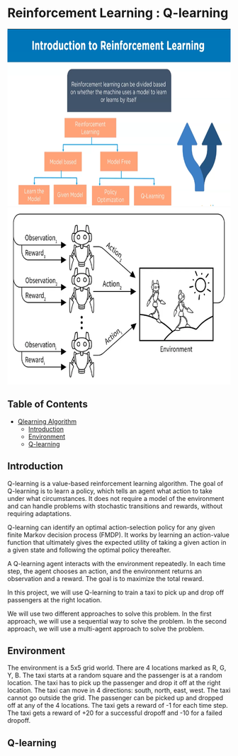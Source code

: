 # Reinforcement Learning : Q-learning

<img src="demo/2.PNG" width="100%" height="400">
<img src="demo/1.png" width="100%" height="400" />

## Table of Contents

- [Qlearning Algorithm](#qlearning-algorithm)
  - [Introduction](#introduction)
  - [Environment](#environment)
  - [Q-learning](#q-learning)

## Introduction

Q-learning is a value-based reinforcement learning algorithm. The goal of Q-learning is to learn a policy, which tells an agent what action to take under what circumstances. It does not require a model of the environment and can handle problems with stochastic transitions and rewards, without requiring adaptations.

Q-learning can identify an optimal action-selection policy for any given finite Markov decision process (FMDP). It works by learning an action-value function that ultimately gives the expected utility of taking a given action in a given state and following the optimal policy thereafter.

A Q-learning agent interacts with the environment repeatedly. In each time step, the agent chooses an action, and the environment returns an observation and a reward. The goal is to maximize the total reward.

In this project, we will use Q-learning to train a taxi to pick up and drop off passengers at the right location.

We will use two different approaches to solve this problem. In the first approach, we will use a sequential way to solve the problem. In the second approach, we will use a multi-agent approach to solve the problem.

## Environment

The environment is a 5x5 grid world. There are 4 locations marked as R, G, Y, B. The taxi starts at a random square and the passenger is at a random location. The taxi has to pick up the passenger and drop it off at the right location. The taxi can move in 4 directions: south, north, east, west. The taxi cannot go outside the grid. The passenger can be picked up and dropped off at any of the 4 locations. The taxi gets a reward of -1 for each time step. The taxi gets a reward of +20 for a successful dropoff and -10 for a failed dropoff.

## Q-learning
